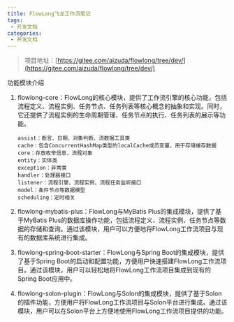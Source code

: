 ```yaml
---
title: FlowLong飞龙工作流笔记
tags:
 - 开发文档
categories: 
 - 开发文档
---
```




> 项目地址：[https://gitee.com/aizuda/flowlong/tree/dev/](https://gitee.com/aizuda/flowlong/tree/dev/)



功能模块介绍

1. flowlong-core：FlowLong的核心模块，提供了工作流引擎的核心功能，包括流程定义、流程实例、任务节点、任务列表等核心概念的抽象和实现。同时，它还提供了流程实例的生命周期管理、任务节点的执行、任务列表的展示等功能。

   ~~~
   assist：断言、日期、对象判断、流数据工具类
   cache：包含ConcurrentHashMap类型的localCache成员变量，用于存储缓存数据
   core：存放枚举信息，流程对象
   entity：实体类
   exception：异常类
   handler：处理器接口
   listener：流程引擎、流程实例、流程任务监听接口
   model：条件节点等数据模型
   scheduling：定时相关
   ~~~

   

2. flowlong-mybatis-plus：FlowLong与MyBatis Plus的集成模块，提供了基于MyBatis Plus的数据库操作功能，包括流程定义、流程实例、任务节点等数据的存储和查询。通过该模块，用户可以方便地将FlowLong工作流项目与现有的数据库系统进行集成。

3. flowlong-spring-boot-starter：FlowLong与Spring Boot的集成模块，提供了基于Spring Boot的启动和配置功能，方便用户快速搭建FlowLong工作流项目。通过该模块，用户可以轻松地将FlowLong工作流项目集成到现有的Spring Boot应用中。

4. flowlong-solon-plugin：FlowLong与Solon的集成模块，提供了基于Solon的插件功能，方便用户将FlowLong工作流项目与Solon平台进行集成。通过该模块，用户可以在Solon平台上方便地使用FlowLong工作流项目提供的功能。








